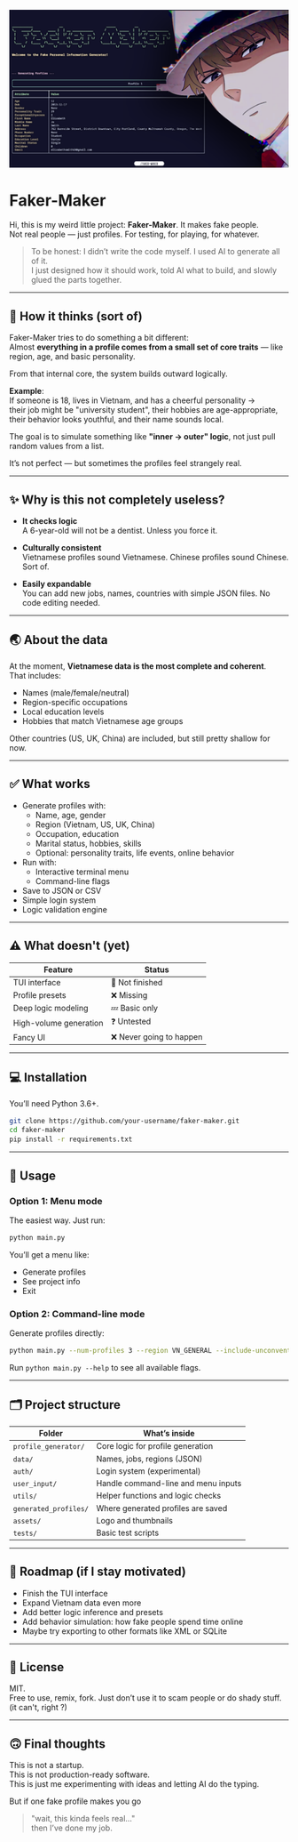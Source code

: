 ![Faker-Maker Thumbnail](assets/thumnail.png)


# Faker-Maker

Hi, this is my weird little project: **Faker-Maker**. It makes fake people.  
Not real people — just profiles. For testing, for playing, for whatever.

> To be honest: I didn’t write the code myself. I used AI to generate all of it.  
> I just designed how it should work, told AI what to build, and slowly glued the parts together.

---

## 🧠 How it thinks (sort of)

Faker-Maker tries to do something a bit different:  
Almost **everything in a profile comes from a small set of core traits** — like region, age, and basic personality.

From that internal core, the system builds outward logically.

**Example**:  
If someone is 18, lives in Vietnam, and has a cheerful personality →  
their job might be "university student", their hobbies are age-appropriate, their behavior looks youthful, and their name sounds local.

The goal is to simulate something like **"inner → outer" logic**, not just pull random values from a list.

It’s not perfect — but sometimes the profiles feel strangely real.

---

## ✨ Why is this not completely useless?

- **It checks logic**  
  A 6-year-old will not be a dentist. Unless you force it.

- **Culturally consistent**  
  Vietnamese profiles sound Vietnamese. Chinese profiles sound Chinese. Sort of.

- **Easily expandable**  
  You can add new jobs, names, countries with simple JSON files. No code editing needed.

---

## 🌏 About the data

At the moment, **Vietnamese data is the most complete and coherent**.  
That includes:
- Names (male/female/neutral)
- Region-specific occupations
- Local education levels
- Hobbies that match Vietnamese age groups

Other countries (US, UK, China) are included, but still pretty shallow for now.

---

## ✅ What works

- Generate profiles with:
  - Name, age, gender
  - Region (Vietnam, US, UK, China)
  - Occupation, education
  - Marital status, hobbies, skills
  - Optional: personality traits, life events, online behavior
- Run with:
  - Interactive terminal menu
  - Command-line flags
- Save to JSON or CSV
- Simple login system
- Logic validation engine

---

## ⚠️ What doesn't (yet)

| Feature | Status |
|--------|--------|
| TUI interface | 🚧 Not finished |
| Profile presets | ❌ Missing |
| Deep logic modeling | 💤 Basic only |
| High-volume generation | ❓ Untested |
| Fancy UI | ❌ Never going to happen |

---

## 💻 Installation

You’ll need Python 3.6+.

```bash
git clone https://github.com/your-username/faker-maker.git
cd faker-maker
pip install -r requirements.txt
```

---

## 🚀 Usage

### Option 1: Menu mode

The easiest way. Just run:

```bash
python main.py
```

You’ll get a menu like:
- Generate profiles
- See project info
- Exit

### Option 2: Command-line mode

Generate profiles directly:

```bash
python main.py --num-profiles 3 --region VN_GENERAL --include-unconventional
```

Run `python main.py --help` to see all available flags.

---

## 🗂 Project structure

| Folder | What’s inside |
|--------|----------------|
| `profile_generator/` | Core logic for profile generation |
| `data/` | Names, jobs, regions (JSON) |
| `auth/` | Login system (experimental) |
| `user_input/` | Handle command-line and menu inputs |
| `utils/` | Helper functions and logic checks |
| `generated_profiles/` | Where generated profiles are saved |
| `assets/` | Logo and thumbnails |
| `tests/` | Basic test scripts |

---

## 🔮 Roadmap (if I stay motivated)

- Finish the TUI interface
- Expand Vietnam data even more
- Add better logic inference and presets
- Add behavior simulation: how fake people spend time online
- Maybe try exporting to other formats like XML or SQLite

---

## 🧼 License

MIT.  
Free to use, remix, fork. Just don’t use it to scam people or do shady stuff. (it can't, right ?)

---

## 🙃 Final thoughts

This is not a startup.  
This is not production-ready software.  
This is just me experimenting with ideas and letting AI do the typing.

But if one fake profile makes you go  
> "wait, this kinda feels real..."  
then I’ve done my job.
